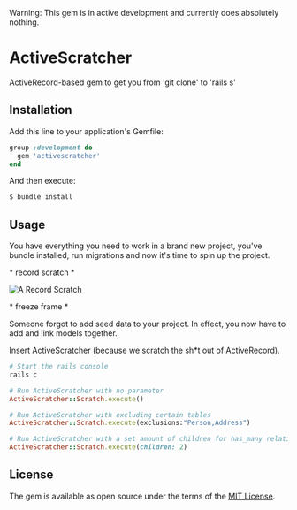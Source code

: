 Warning: This gem is in active development and currently does absolutely nothing.

# ActiveScratcher
ActiveRecord-based gem to get you from 'git clone' to 'rails s'

## Installation
Add this line to your application's Gemfile:

```ruby
group :development do
  gem 'activescratcher'
end
```

And then execute:
```bash
$ bundle install
```

## Usage
You have everything you need to work in a brand new project, you've bundle installed, run migrations and now it's time to spin up the project.

\* record scratch \*

![A Record Scratch](https://19818-presscdn-pagely.netdna-ssl.com/wp-content/uploads/934/35/ae736cf59a057c35818d955fbd3ab0b9.jpg)

\* freeze frame \*

Someone forgot to add seed data to your project. In effect, you now have to add and link models together.

Insert ActiveScratcher (because we scratch the sh*t out of ActiveRecord).

```ruby
# Start the rails console
rails c
```

```ruby
# Run ActiveScratcher with no parameter
ActiveScratcher::Scratch.execute()
```

```ruby
# Run ActiveScratcher with excluding certain tables
ActiveScratcher::Scratch.execute(exclusions:"Person,Address")
```

```ruby
# Run ActiveScratcher with a set amount of children for has_many relations
ActiveScratcher::Scratch.execute(children: 2)
```



## License
The gem is available as open source under the terms of the [MIT License](http://opensource.org/licenses/MIT).
